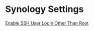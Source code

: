 # Synology Settings

[Enable SSH User Login Other Than Root](enable-ssh-user-login-other-than-root.md)

